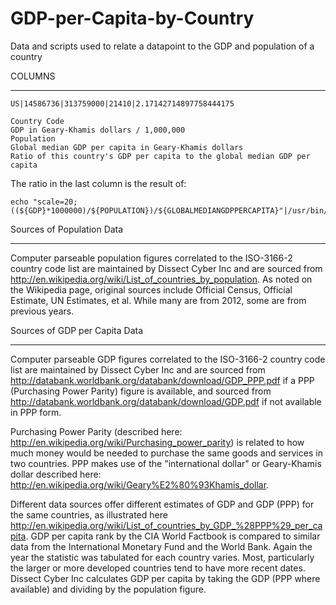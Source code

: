 GDP-per-Capita-by-Country
=========================

Data and scripts used to relate a datapoint to the GDP and population of a country

COLUMNS
***

```
US|14586736|313759000|21410|2.17142714897758444175

Country Code
GDP in Geary-Khamis dollars / 1,000,000
Population
Global median GDP per capita in Geary-Khamis dollars 
Ratio of this country's GDP per capita to the global median GDP per capita
```

The ratio in the last column is the result of:

```
echo "scale=20;((${GDP}*1000000)/${POPULATION})/${GLOBALMEDIANGDPPERCAPITA}"|/usr/bin/bc
```

Sources of Population Data
***


Computer parseable population figures correlated to the ISO-3166-2 country code list are maintained by Dissect Cyber Inc and are sourced from http://en.wikipedia.org/wiki/List_of_countries_by_population. As noted on the Wikipedia page, original sources include Official Census, Official Estimate, UN Estimates, et al. While many are from 2012, some are from previous years. 


Sources of GDP per Capita Data
***

Computer parseable GDP figures correlated to the ISO-3166-2 country code list are maintained by Dissect Cyber Inc and are sourced from http://databank.worldbank.org/databank/download/GDP_PPP.pdf if a PPP (Purchasing Power Parity) figure is available, and sourced from http://databank.worldbank.org/databank/download/GDP.pdf if not available in PPP form. 

Purchasing Power Parity (described here: http://en.wikipedia.org/wiki/Purchasing_power_parity) is related to how much money would be needed to purchase the same goods and services in two countries. PPP makes use of the "international dollar" or Geary-Khamis dollar described here: http://en.wikipedia.org/wiki/Geary%E2%80%93Khamis_dollar. 

Different data sources offer different estimates of GDP and GDP (PPP) for the same countries, as illustrated here http://en.wikipedia.org/wiki/List_of_countries_by_GDP_%28PPP%29_per_capita. GDP per capita rank by the CIA World Factbook is compared to similar data from the International Monetary Fund and the World Bank. Again the year the statistic was tabulated for each country varies. Most, particularly the larger or more developed countries tend to have more recent dates. Dissect Cyber Inc calculates GDP per capita by taking the GDP (PPP where available) and dividing by the population figure. 



